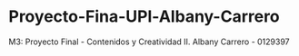 # Proyecto-Fina-UPl-Albany-Carrero
M3: Proyecto Final - Contenidos y Creatividad II. Albany Carrero - 0129397

